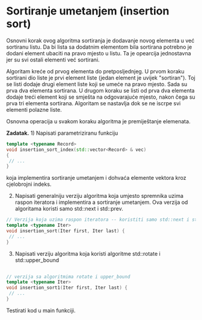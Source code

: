 # Sortiranje umetanjem (insertion sort)

Osnovni korak ovog algoritma sortiranja je dodavanje novog elementa u već sortiranu 
listu. Da bi lista sa dodatnim elementom bila sortirana potrebno je dodani element ubaciti na pravo mjesto 
u listu. Ta je opearcija jednostavna jer su svi ostali elementi već sortirani.

Algoritam kreće od prvog elementa do pretposljednjeg. U prvom koraku sortirani dio liste je 
prvi element liste (jedan element je uvijek "sortiran"). Toj se listi dodaje drugi element liste 
koji se umeće na pravo mjesto. Sada su prva dva elementa sortirana. U drugom koraku se listi od prva dva 
elementa dodaje treći element koji se smješta na odgovarajuće mjesto, nakon čega su prva tri elementa 
sortirana. Algoritam se nastavlja dok se ne iscrpe svi elementi polazne liste. 

Osnovna operacija u svakom koraku algoritma je premiještanje elemenata. 

 **Zadatak.**  1) Napisati parametriziranu funkciju 


```C++
template <typename Record>
void insertion_sort_index(std::vector<Record> & vec)
{
 // ...
}
```
koja implementira sortiranje umetanjem i dohvaća elemente vektora kroz cjelobrojni indeks. 

2) Napisati generalniju verziju algoritma koja umjesto spremnika uzima raspon iteratora
i implementira a sortiranje umetanjem. Ova verzija od algoritama koristi samo std::next i std::prev.

```C++
// Verzija koja uzima raspon iteratora -- koristiti samo std::next i std::prev
template <typename Iter>
void insertion_sort(Iter first, Iter last) {
 // ...
}
```
3) Napisati verziju algoritma koja koristi algoritme std::rotate i std::upper_bound

```C++
  
// verzija sa algoritmima rotate i upper_bound
template <typename Iter>
void insertion_sort1(Iter first, Iter last) {
 // ...
}
```
Testirati kod u main funkciji.

